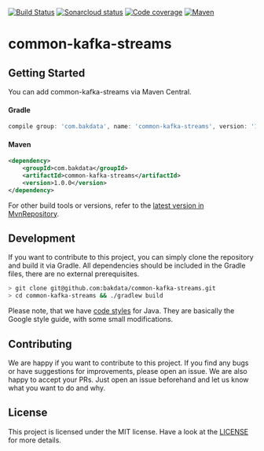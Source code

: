 [![Build Status](https://dev.azure.com/bakdata/public/_apis/build/status/bakdata.common-kafka-streams?branchName=master)](https://dev.azure.com/bakdata/public/_build/latest?definitionId=5&branchName=master)
[![Sonarcloud status](https://sonarcloud.io/api/project_badges/measure?project=com.bakdata.common-kafka-streams%3Acommon-kafka-streams&metric=alert_status)](https://sonarcloud.io/dashboard?id=com.bakdata.common-kafka-streams%3Acommon-kafka-streams)
[![Code coverage](https://sonarcloud.io/api/project_badges/measure?project=com.bakdata.common-kafka-streams%3Acommon-kafka-streams&metric=coverage)](https://sonarcloud.io/dashboard?id=com.bakdata.common-kafka-streams%3Acommon-kafka-streams)
[![Maven](https://img.shields.io/maven-central/v/com.bakdata.common-kafka-streams/common-kafka-streams.svg)](https://search.maven.org/search?q=g:com.bakdata.common-kafka-streams%20AND%20a:common-kafka-streams&core=gav)


# common-kafka-streams

## Getting Started

You can add common-kafka-streams via Maven Central.

#### Gradle
```gradle
compile group: 'com.bakdata', name: 'common-kafka-streams', version: '1.0.0'
```

#### Maven
```xml
<dependency>
    <groupId>com.bakdata</groupId>
    <artifactId>common-kafka-streams</artifactId>
    <version>1.0.0</version>
</dependency>
```


For other build tools or versions, refer to the [latest version in MvnRepository](https://mvnrepository.com/artifact/com.bakdata.common-kafka-streams/common-kafka-streams/latest).

## Development

If you want to contribute to this project, you can simply clone the repository and build it via Gradle.
All dependencies should be included in the Gradle files, there are no external prerequisites.

```bash
> git clone git@github.com:bakdata/common-kafka-streams.git
> cd common-kafka-streams && ./gradlew build
```

Please note, that we have [code styles](https://github.com/bakdata/bakdata-code-styles) for Java.
They are basically the Google style guide, with some small modifications.

## Contributing

We are happy if you want to contribute to this project.
If you find any bugs or have suggestions for improvements, please open an issue.
We are also happy to accept your PRs.
Just open an issue beforehand and let us know what you want to do and why.

## License
This project is licensed under the MIT license.
Have a look at the [LICENSE](https://github.com/bakdata/common-kafka-streams/blob/master/LICENSE) for more details.
